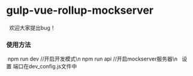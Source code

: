 # gulp-vue-rollup-mockserver
 
欢迎大家提出bug！

### 使用方法
 npm run dev //开启开发模式\n
 npm run api  //开启mockserver服务器\n
 
设置 端口在dev_config.js文件中
